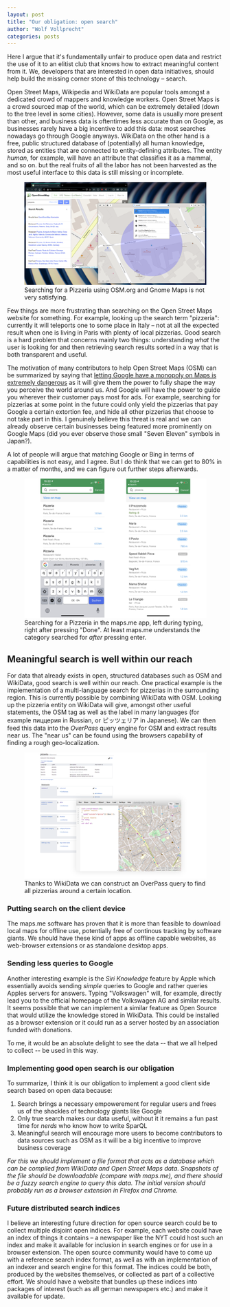 ```yaml
---
layout: post
title: "Our obligation: open search"
author: "Wolf Vollprecht"
categories: posts
---
```


<p class="subtitle">Here I argue that it's fundamentally unfair to produce open
data and restrict the use of it to an elitist club that knows how to extract
meaningful content from it. We, developers that are interested in open data
initiatives, should help build the missing corner stone of this technology –
search.</p>

Open Street Maps, Wikipedia and WikiData are popular tools amongst a dedicated
crowd of mappers and knowledge workers. Open Street Maps is a crowd sourced map
of the world, which can be extremely detailed (down to the tree level in some
cities). However, some data is usually more present than other, and business
data is oftentimes less accurate than on Google, as businesses rarely have a big
incentive to add this data: most searches nowadays go through Google anyways.
WikiData on the other hand is a free, public structured database of (potentially) all
human knowledge, stored as entities that are connected to entity-defining
attributes. The entity *human*, for example, will have an attribute that
classifies it as a mammal, and so on. but the real fruits of all the labor has
not been harvested as the most useful interface to this data is still missing or
incomplete.

<figure>
	<img src="/assets/images/2019/osm_pizza.png" alt="Searching for Pizzeria on OSM.org" />
	<figcaption>Searching for a Pizzeria using OSM.org and Gnome Maps is not very satisfying.</figcaption>
</figure>

Few things are more frustrating than searching on the Open Street Maps website
for something. For example, looking up the search term "pizzeria": currently it will
teleports one to some place in Italy – not at all the expected result when one is
living in Paris with plenty of local pizzerias. Good search is a hard problem
that concerns mainly two things: understanding *what* the user is looking for
and then retrieving search results sorted in a way that is both transparent and
useful.

The motivation of many contributors to help Open Street Maps (OSM)
can be summarized by saying that [letting Google have a monopoly on Maps is
extremely dangerous](https://www.theguardian.com/technology/2014/jan/14/why-the-world-needs-openstreetmap) 
as it will give them the power to fully shape the way you
perceive the world around us. And Google will have the power to guide you 
wherever their customer pays most for ads. 
For example, searching for pizzerias at some point in the future could only
yield the pizzerias that pay Google a certain extortion fee, and hide all other
pizzerias that choose to not take part in this. I genuinely believe this threat is
real and we can already observe certain businesses being featured more
prominently on Google Maps (did you ever observe those small "Seven Eleven"
symbols in Japan?).

A lot of people will argue that matching Google or Bing in terms of capabilities
is not easy, and I agree. But I do think that we can get to 80% in a matter of months, and
we can figure out further steps afterwards.

<figure>
	<img src="/assets/images/2019/pizza_mapsme.png" alt="Searching for Pizzeria in the maps.me app" />
	<figcaption>Searching for a Pizzeria in the maps.me app, left during typing, right after pressing "Done".
				At least maps.me understands the category searched for <i>after</i> pressing enter.</figcaption>
</figure>

## Meaningful search is well within our reach

For data that already exists in open, structured databases such as OSM and WikiData, good
search is well within our reach. One practical example is the implementation of
a multi-language search for pizzerias in the surrounding region. This is
currently possible by combining WikiData with OSM. Looking up the pizzeria
entity on WikiData will give, amongst other useful statements, the OSM tag
as well as the label in many languages (for example пиццерия in Russian, or 
ピッツェリア in Japanese). We can then feed this data
into the *OverPass* query engine for OSM and extract results near us.
The "near us" can be found using the browsers capability of finding a rough
geo-localization.

<figure>
	<img src="/assets/images/2019/wikidata_overpass.png" alt="Querying OSM with WikiData's help" />
	<figcaption>Thanks to WikiData we can construct an OverPass query to find all pizzerias around a certain location.</figcaption>
</figure>


### Putting search on the client device

The maps.me software has proven that it is more than feasible to
download local maps for offline use, potentially free of continous tracking by
software giants. We should have these kind of apps as offline capable websites,
as web-browser extensions or as standalone desktop apps.

### Sending less queries to Google

Another interesting example is the *Siri Knowledge* feature by Apple which
essentially avoids sending *simple* queries to Google and rather queries Apples
servers for answers. Typing "Volkswagen" will, for example, directly lead you to
the official homepage of the Volkswagen AG and similar results. It seems possible that
we can implement a similar feature as Open Source that would utilize
the knowledge stored in WikiData. This could be installed as a browser extension
or it could run as a server hosted by an association funded with donations.

To me, it would be an absolute delight to see the data -- that we all helped to
collect -- be used in this way.

### Implementing good open search is our obligation

To summarize, I think it is our obligation to implement a good client side search
based on open data because:

1. Search brings a necessary empowerement for regular users and frees us of the
   shackles of technology giants like Google
2. Only true search makes our data useful, without it it remains a fun past time
   for *nerds* who know how to write SparQL
3. Meaningful search will encourage more users to become contributors to data
   sources such as OSM as it will be a big incentive to improve business
   coverage

*For this we should implement a file format that acts as a database which can be
compiled from WikiData and Open Street Maps data. Snapshots of the file should be
downloadable (compare with maps.me), and there should be a fuzzy search engine to query this data.
The initial version should probably run as a browser extension in Firefox and Chrome.*

### Future distributed search indices

I believe an interesting future direction for open source search could be to
collect multiple disjoint open indices. For example, each website could have an
index of things it contains – a newspaper like the NYT could host such an index
and make it available for inclusion in search engines or for use in a browser
extension. The open source community would have to come up with a reference
search index format, as well as with an implementation of an indexer and search
engine for this format. The indices could be both, produced by the websites
themselves, or collected as part of a collective effort. We should have a
website that bundles up these indices into packages of interest (such as all
german newspapers etc.) and make it available for update.
